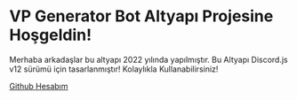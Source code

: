 VP Generator Bot Altyapı Projesine Hoşgeldin!
=================
Merhaba arkadaşlar bu altyapı 2022 yılında yapılmıştır. Bu Altyapı Discord.js v12 sürümü için tasarlanmıştır! Kolaylıkla Kullanabilirsiniz!


[Github Hesabım](https://github.com/Methlegal)